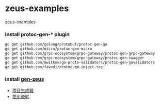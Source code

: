 # zeus-examples

zeus-examples

###  install protoc-gen-* plugin
```bash
go get github.com/golang/protobuf/protoc-gen-go
go get github.com/micro/protoc-gen-micro
go get github.com/grpc-ecosystem/grpc-gateway/protoc-gen-grpc-gateway
go get github.com/grpc-ecosystem/grpc-gateway/protoc-gen-swagger
go get github.com/mwitkow/go-proto-validators/protoc-gen-govalidators
go get github.com/favadi/protoc-go-inject-tag
```

### install [gen-zeus](http://gitlab.dg.com/BackEnd/jichuchanpin/tif/zeus/blob/master/README.md)
- [项目生成器](http://gitlab.dg.com/BackEnd/jichuchanpin/tif/zeus/blob/master/README.md)
- [使用说明](http://gitlab.dg.com/BackEnd/jichuchanpin/tif/zeus/blob/master/tools/gen-zeus/README.md)